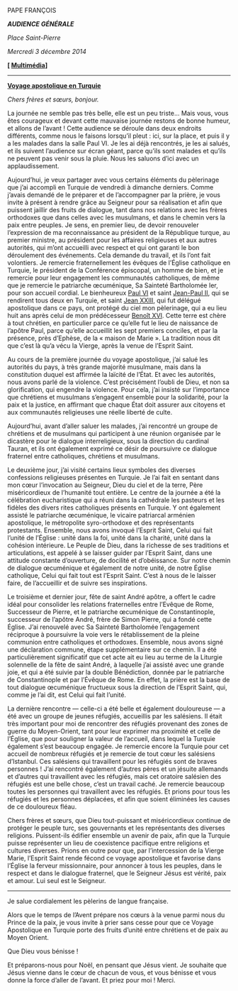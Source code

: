 PAPE FRANÇOIS

***AUDIENCE GÉNÉRALE***

*Place Saint-Pierre*

*Mercredi 3 décembre 2014*

**[ [Multimédia](http://w2.vatican.va/content/francesco/fr/events/event.dir.html/content/vaticanevents/fr/2014/12/3/udienzagenerale.html)]**

* * *

**[Voyage apostolique en Turquie](/content/francesco/fr/travels/2014/outside/documents/papa-francesco-turchia-2014.html)**

*Chers frères et sœurs, bonjour.*

La journée ne semble pas très belle, elle est un peu triste... Mais vous, vous êtes courageux et devant cette mauvaise journée restons de bonne humeur, et allons de l’avant ! Cette audience se déroule dans deux endroits différents, comme nous le faisons lorsqu’il pleut : ici, sur la place, et puis il y a les malades dans la salle Paul VI. Je les ai déjà rencontrés, je les ai salués, et ils suivent l’audience sur écran géant, parce qu’ils sont malades et qu’ils ne peuvent pas venir sous la pluie. Nous les saluons d’ici avec un applaudissement.

Aujourd’hui, je veux partager avec vous certains éléments du pèlerinage que j’ai accompli en Turquie de vendredi à dimanche derniers. Comme j’avais demandé de le préparer et de l’accompagner par la prière, je vous invite à présent à rendre grâce au Seigneur pour sa réalisation et afin que puissent jaillir des fruits de dialogue, tant dans nos relations avec les frères orthodoxes que dans celles avec les musulmans, et dans le chemin vers la paix entre peuples. Je sens, en premier lieu, de devoir renouveler l’expression de ma reconnaissance au président de la République turque, au premier ministre, au président pour les affaires religieuses et aux autres autorités, qui m’ont accueilli avec respect et qui ont garanti le bon déroulement des événements. Cela demande du travail, et ils l’ont fait volontiers. Je remercie fraternellement les évêques de l’Église catholique en Turquie, le président de la Conférence épiscopal, un homme de bien, et je remercie pour leur engagement les communautés catholiques, de même que je remercie le patriarche œcuménique, Sa Sainteté Bartholomée Ier, pour son accueil cordial. Le bienheureux [Paul VI](http://www.vatican.va/holy_father/paul_vi/index_fr.htm) et saint [Jean-Paul II](http://www.vatican.va/holy_father/john_paul_ii/index_fr.htm), qui se rendirent tous deux en Turquie, et saint [Jean XXIII](http://www.vatican.va/holy_father/john_xxiii/index_fr.htm), qui fut délégué apostolique dans ce pays, ont protégé du ciel mon pèlerinage, qui a eu lieu huit ans après celui de mon prédécesseur [Benoît XVI](http://www.vatican.va/holy_father/benedict_xvi/index_fr.htm). Cette terre est chère à tout chrétien, en particulier parce ce qu’elle fut le lieu de naissance de l’apôtre Paul, parce qu’elle accueillit les sept premiers conciles, et par la présence, près d’Ephèse, de la « maison de Marie ». La tradition nous dit que c’est là qu’a vécu la Vierge, après la venue de l’Esprit Saint.

Au cours de la première journée du voyage apostolique, j’ai salué les autorités du pays, à très grande majorité musulmane, mais dans la constitution duquel est affirmée la laïcité de l’État. Et avec les autorités, nous avons parlé de la violence. C’est précisément l’oubli de Dieu, et non sa glorification, qui engendre la violence. Pour cela, j’ai insisté sur l’importance que chrétiens et musulmans s’engagent ensemble pour la solidarité, pour la paix et la justice, en affirmant que chaque État doit assurer aux citoyens et aux communautés religieuses une réelle liberté de culte.

Aujourd’hui, avant d’aller saluer les malades, j’ai rencontré un groupe de chrétiens et de musulmans qui participent à une réunion organisée par le dicastère pour le dialogue interreligieux, sous la direction du cardinal Tauran, et ils ont également exprimé ce désir de poursuivre ce dialogue fraternel entre catholiques, chrétiens et musulmans.

Le deuxième jour, j’ai visité certains lieux symboles des diverses confessions religieuses présentes en Turquie. Je l’ai fait en sentant dans mon cœur l’invocation au Seigneur, Dieu du ciel et de la terre, Père miséricordieux de l’humanité tout entière. Le centre de la journée a été la célébration eucharistique qui a réuni dans la cathédrale les pasteurs et les fidèles des divers rites catholiques présents en Turquie. Y ont également assisté le patriarche œcuménique, le vicaire patriarcal arménien apostolique, le métropolite syro-orthodoxe et des représentants protestants. Ensemble, nous avons invoqué l’Esprit Saint, Celui qui fait l’unité de l’Église : unité dans la foi, unité dans la charité, unité dans la cohésion intérieure. Le Peuple de Dieu, dans la richesse de ses traditions et articulations, est appelé à se laisser guider par l’Esprit Saint, dans une attitude constante d’ouverture, de docilité et d’obéissance. Sur notre chemin de dialogue œcuménique et également de notre unité, de notre Église catholique, Celui qui fait tout est l’Esprit Saint. C’est à nous de le laisser faire, de l’accueillir et de suivre ses inspirations.

Le troisième et dernier jour, fête de saint André apôtre, a offert le cadre idéal pour consolider les relations fraternelles entre l’Evêque de Rome, Successeur de Pierre, et le patriarche œcuménique de Constantinople, successeur de l’apôtre André, frère de Simon Pierre, qui a fondé cette Église. J’ai renouvelé avec Sa Sainteté Bartholomée l’engagement réciproque à poursuivre la voie vers le rétablissement de la pleine communion entre catholiques et orthodoxes. Ensemble, nous avons signé une déclaration commune, étape supplémentaire sur ce chemin. Il a été particulièrement significatif que cet acte ait eu lieu au terme de la Liturgie solennelle de la fête de saint André, à laquelle j’ai assisté avec une grande joie, et qui a été suivie par la double Bénédiction, donnée par le patriarche de Constantinople et par l’Évêque de Rome. En effet, la prière est la base de tout dialogue œcuménique fructueux sous la direction de l’Esprit Saint, qui, comme je l’ai dit, est Celui qui fait l’unité.

La dernière rencontre — celle-ci a été belle et également douloureuse — a été avec un groupe de jeunes réfugiés, accueillis par les salésiens. Il était très important pour moi de rencontrer des réfugiés provenant des zones de guerre du Moyen-Orient, tant pour leur exprimer ma proximité et celle de l’Église, que pour souligner la valeur de l’accueil, dans lequel la Turquie également s’est beaucoup engagée. Je remercie encore la Turquie pour cet accueil de nombreux réfugiés et je remercie de tout cœur les salésiens d’Istanbul. Ces salésiens qui travaillent pour les réfugiés sont de braves personnes ! J’ai rencontré également d’autres pères et un jésuite allemands et d’autres qui travaillent avec les réfugiés, mais cet oratoire salésien des réfugiés est une belle chose, c’est un travail caché. Je remercie beaucoup toutes les personnes qui travaillent avec les réfugiés. Et prions pour tous les réfugiés et les personnes déplacées, et afin que soient éliminées les causes de ce douloureux fléau.

Chers frères et sœurs, que Dieu tout-puissant et miséricordieux continue de protéger le peuple turc, ses gouvernants et les représentants des diverses religions. Puissent-ils édifier ensemble un avenir de paix, afin que la Turquie puisse représenter un lieu de coexistence pacifique entre religions et cultures diverses. Prions en outre pour que, par l’intercession de la Vierge Marie, l’Esprit Saint rende fécond ce voyage apostolique et favorise dans l’Église la ferveur missionnaire, pour annoncer à tous les peuples, dans le respect et dans le dialogue fraternel, que le Seigneur Jésus est vérité, paix et amour. Lui seul est le Seigneur.

* * *

Je salue cordialement les pèlerins de langue française.

Alors que le temps de l’Avent prépare nos cœurs à la venue parmi nous du Prince de la paix, je vous invite à prier sans cesse pour que ce Voyage Apostolique en Turquie porte des fruits d’unité entre chrétiens et de paix au Moyen Orient.

Que Dieu vous bénisse !

Et préparons-nous pour Noël, en pensant que Jésus vient. Je souhaite que Jésus vienne dans le cœur de chacun de vous, et vous bénisse et vous donne la force d’aller de l’avant. Et priez pour moi ! Merci.